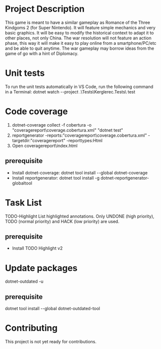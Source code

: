 # Project Description

This game is meant to have a similar gameplay as Romance of the Three Kindgoms 2 (for Super Nintendo). It will feature simple mechanics and very basic graphics. It will be easy to modify the historical context to adapt it to other places, not only China. The war resolution will not feature an action phase, this way it will make it easy to play online from a smartphone/PC/etc and be able to quit anytime. The war gameplay may borrow ideas from the game of go with a hint of Diplomacy.

# Unit tests
To run the unit tests automatically in VS Code, run the following command in a Terminal: dotnet watch --project .\Tests\Kerglerec.Tests\ test

# Code coverage
1. dotnet-coverage collect -f cobertura -o "coveragereport\coverage.cobertura.xml" "dotnet test"
2. reportgenerator -reports:"coveragereport\coverage.cobertura.xml" -targetdir:"coveragereport" -reporttypes:Html
3. Open coveragereport\index.html
## prerequisite
- Install dotnet-coverage: dotnet tool install --global dotnet-coverage
- Install reportgenerator: dotnet tool install -g dotnet-reportgenerator-globaltool

# Task List
TODO-Highlight List highlighted annotations.
Only UNDONE (high priority), TODO (normal priority) and HACK (low priority) are used.
## prerequisite
- Install TODO Highlight v2

# Update packages
dotnet-outdated -u
## prerequisite
dotnet tool install --global dotnet-outdated-tool

# Contributing
This project is not yet ready for contributions.

